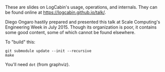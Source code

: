 These are slides on LogCabin's usage, operations, and internals.
They can be found online at <https://logcabin.github.io/talk/>.


Diego Ongaro hastily prepared and presented this talk at Scale Computing's
Engineering Week in July 2015. Though its organization is poor, it contains
some good content, some of which cannot be found elsewhere.


To "build" this:

    git submodule update --init --recursive
    make

You'll need `dot` (from graphviz).
